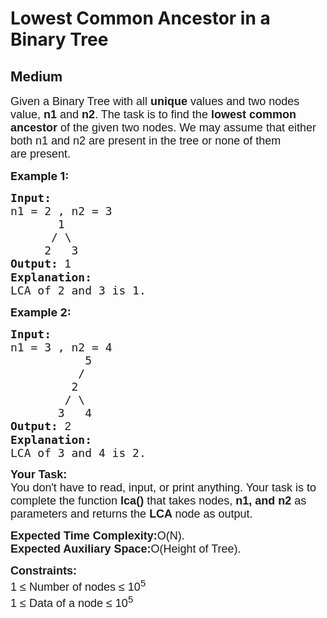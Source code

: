 # Lowest Common Ancestor in a Binary Tree
## Medium 
<div class="problem-statement" style="user-select: auto;">
                <p style="user-select: auto;"></p><p style="user-select: auto;"><span style="font-size: 18px; user-select: auto;"><span style="font-family: arial, helvetica, sans-serif; user-select: auto;">Given a Binary Tree with all <strong style="user-select: auto;">unique</strong> values and two nodes value,&nbsp;<strong style="user-select: auto;">n1</strong> and <strong style="user-select: auto;">n2</strong>. The task is to find the<strong style="user-select: auto;">&nbsp;lowest common ancestor</strong> of the given two nodes. We may assume that either both n1 and n2 are present in the tree or none of them are&nbsp;present. </span></span></p>

<p style="user-select: auto;"><span style="font-size: 18px; user-select: auto;"><strong style="user-select: auto;">Example 1:</strong></span></p>

<pre style="user-select: auto;"><span style="font-size: 18px; user-select: auto;"><strong style="user-select: auto;">Input:
</strong>n1 = 2 , n2 = 3  
&nbsp;      1 
&nbsp;     / \ 
&nbsp;    2   3
<strong style="user-select: auto;">Output: </strong><span style="font-family: arial, helvetica, sans-serif; user-select: auto;">1
</span><strong style="user-select: auto;">Explanation:
</strong></span><span style="font-size: 18px; user-select: auto;">LCA of 2 and 3 is 1.</span></pre>

<p style="user-select: auto;"><span style="font-size: 18px; user-select: auto;"><strong style="user-select: auto;">Example 2:</strong></span></p>

<pre style="user-select: auto;"><span style="font-size: 18px; user-select: auto;"><strong style="user-select: auto;">Input:
</strong>n1 = 3 , n2 = 4
           5    
      &nbsp;   /    
      &nbsp;  2  
      &nbsp; / \  
      &nbsp;3   4
<strong style="user-select: auto;">Output: </strong><span style="font-family: arial, helvetica, sans-serif; user-select: auto;">2
</span><strong style="user-select: auto;">Explanation:
</strong>LCA of 3 and 4 is 2.<strong style="user-select: auto;"> </strong></span></pre>

<p style="user-select: auto;"><span style="font-size: 18px; user-select: auto;"><span style="font-family: arial, helvetica, sans-serif; user-select: auto;"><strong style="user-select: auto;">Your Task:</strong><br style="user-select: auto;">
You don't have to read, input, or print anything. Your task is to complete the function <strong style="user-select: auto;">lca()&nbsp;</strong>that takes nodes, <strong style="user-select: auto;">n1, and n2</strong> as parameters and returns the&nbsp;<strong style="user-select: auto;">LCA </strong>node as output.&nbsp;</span></span></p>

<p style="user-select: auto;"><span style="font-size: 18px; user-select: auto;"><span style="font-family: arial, helvetica, sans-serif; user-select: auto;"><strong style="user-select: auto;">Expected Time Complexity:</strong>O(N).<br style="user-select: auto;">
<strong style="user-select: auto;">Expected Auxiliary Space:</strong>O(Height of Tree).</span></span></p>

<p style="user-select: auto;"><span style="font-size: 18px; user-select: auto;"><span style="font-family: arial, helvetica, sans-serif; user-select: auto;"><strong style="user-select: auto;">Constraints:</strong><br style="user-select: auto;">
1 ≤ Number of nodes ≤ 10<sup style="user-select: auto;">5</sup><br style="user-select: auto;">
1 ≤ Data of a node ≤ 10<sup style="user-select: auto;">5</sup></span></span></p>
 <p style="user-select: auto;"></p>
            </div>